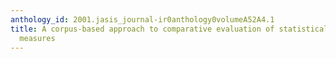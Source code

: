 ```yaml
---
anthology_id: 2001.jasis_journal-ir0anthology0volumeA52A4.1
title: A corpus-based approach to comparative evaluation of statistical term association
  measures
---
```

